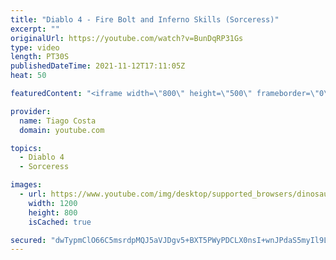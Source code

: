 ```yaml
---
title: "Diablo 4 - Fire Bolt and Inferno Skills (Sorceress)"
excerpt: ""
originalUrl: https://youtube.com/watch?v=BunDqRP31Gs
type: video
length: PT30S
publishedDateTime: 2021-11-12T17:11:05Z
heat: 50

featuredContent: "<iframe width=\"800\" height=\"500\" frameborder=\"0\" src=\"https://www.youtube.com/embed/BunDqRP31Gs\" allow=\"accelerometer; autoplay; encrypted-media; gyroscope; picture-in-picture\" allowfullscreen></iframe>"

provider:
  name: Tiago Costa
  domain: youtube.com

topics:
  - Diablo 4
  - Sorceress

images:
  - url: https://www.youtube.com/img/desktop/supported_browsers/dinosaur.png
    width: 1200
    height: 800
    isCached: true

secured: "dwTypmClO66C5msrdpMQJ5aVJDgv5+BXT5PWyPDCLX0nsI+wnJPdaS5myIl9LqZ5Hld3IQADuhPyYwcipsDfk14aiFLSa9A2hT8OocD+pT+sRbxHcqhaYSnaRHzVjNZmAMOkUX1XdvgzZ5zursM9CUzcu7sfVXV3XRWVQpjmv2w9iTf6lnwuPM6k16QNdXVeErSxvttAqR+7MyQNzGfWy4DRjCMqPGHQpQ9Pf8BEl+6rJL0fu1nJxBX6mKkS5+UcU7jp2O4QTe8qwXV1TKLQozrRNeUcL+z9+6x/dDzVl/z99yS/HtjxXdGPM9Ore9qgzLj+pDgjXuuWXfr5KYzYCM6TIebpTjs2ZSkFjk8GAC80l1l+xMk+ExesBIqLMOknICAuQrrENh6KCtahyALRxluCUYUXyB/V2fyUeRrqK7M=;+x+q44g1eymmLP7GoOc88Q=="
---
```


